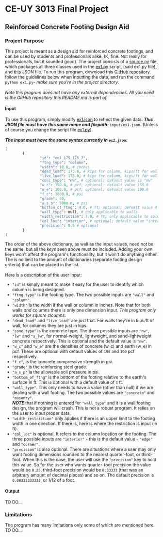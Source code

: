 # CE-UY 3013 Final Project

## Reinforced Concrete Footing Design Aid

### Project Purpose

This project is meant as a design aid for reinforced concrete footings, and 
can be used by students and professionals alike. (K, fine. Not really for 
professionals, but it sounded good). The project consists of a 
[source.py](https://github.com/aryeludmir/ceuy3013-final-project--footings/blob/main/source.py)
file, which packages all three classes used in the 
[ex1.py](https://github.com/aryeludmir/ceuy3013-final-project--footings/blob/main/ex1.py)
script, (said ex1.py file), and 
[this](https://github.com/aryeludmir/ceuy3013-final-project--footings/blob/main/input/ex1.json)
JSON file. To run this program, download this
[GitHub repository](https://github.com/aryeludmir/ceuy3013-final-project--footings.git),
follow the guidelines below when inputting the data, and run the command `python ex1.py`-
*make sure you're in the project directory*. 
<br />
<br />
*Note this program does not have any external dependencies. All you need is the
GitHub repository this README.md is part of.*

#### Input
To use this program, simply modify
[ex1.json](https://github.com/aryeludmir/ceuy3013-final-project--footings/blob/main/input/ex1.json)
to reflect the given data. ***This JSON file must have this same name and filepath:*** `input/ex1.json`.
(Unless of course you change the script file
[ex1.py](https://github.com/aryeludmir/ceuy3013-final-project--footings/blob/main/ex1.py)).
<br />
<br />
***The input must have the same syntax currently in `ex1.json`:***
<br />
```python
[
        {
                "id": "col_175_175_7",
                "ftng_type": "column",
                "width": 18.0, # inches
                "dead_load": 175.0, # kips for column, kips/ft for walls
                "live_load": 175.0, # kips for column, kips/ft for walls
                "conc_type": "nw", # optional; default value is "nw"
                "w_c": 150.0, # pcf; optional; defualt value 150.0
                "w_e": 100.0, # pcf; optional; defualt value 100.0
                "f_c": 3000.0, # psi
                "grade": 60,
                "a_s_p": 5000.0, # psi
                "bottom_of_ftng": 4.0, # ft; optional; defualt value 4
                "wall_type": null, # only applicable to walls
                "width_restriction": 7.0, # ft; only applicable to columns
                "col_loc": "interior", # optional; default value "interior"
                "precision": 0.5 # optional
        }
]
```
The order of the above dictionary, as well as the input values, need not 
be the same, but all the *keys* seen above must be included. Adding your
own keys won't affect the program's functionality, but it won't do anything either.
The is no limit to the amount of dictionaries (separate footing design criteria) 
that can be placed in the list.
<br />
<br />
Here is a description of the user input:
<br />
* `"id"` is simply meant to make it easy for the user to identify
which column is being designed.
* `"ftng_type"` is the footing type. The two possible inputs are
`"wall"` and `"column"`.
* `"width"` is the width if the wall or column in inches. Note that
for both walls *and* columns there is only one dimension input. *This
program only works for square cloumns*.
* `"dead_load"` and `"live_load"` are just that. For walls they're in 
kips/ft of wall, for columns they are just in kips.
* `"conc_type"` is the concrete type. The three possible inputs are 
`"nw"`, `"lw"` and `"s_lw"`, for normal-weight, lightweight, and sand-lightweight
concrete respectively. This is optional and the default value is `"nw"`.
* `"w_c"` and `"w_e"` are the densities of concrete (w_c) and earth (w_e) in pcf.
These are optional with default values of `150` and `100` pcf respectively.
* `"f_c"`, is the concrete compressive strength in psi.
* `"grade"` is the reinforcing steel grade.
* `"a_s_p"` ia the allowable soil pressure in psi.
* `"bottom_of_ftng"` is the bottom of the footing relative to 
the earth's surface in ft. This is optional with a default value of `4` ft.
* `"wall_type"`. This only needs to have a value (other than null) if we are 
dealing with a wall footing. The two possible values are `"concrete"` and `"masonry"`.
<br />***NOTE*** that if nothing is entered for `"wall_type"` and it is a wall
footing design, the program will crash. This is not a robust program. It relies
on the user to input proper data.
* `"width_restriction"` only applies if there is an upper limit to the footing width 
in one direction. If there is, here is where the restriction is input (in ft).
* `"col_loc"` is optional. It refers to the column location on the footing. The three 
possible inputs are `"interior"` - this is the default value - `"edge"` and `"corner"`.
* `"precision"` is also optional. There are situations where a user may only 
 want footing dimensions rounded to the nearest quarter-foot, or third-foot. 
 When this is the case, the user will use the `"precision"` key to hold this value.
 So for the user who wants quarter-foot precision the value would be `0.25`, third-foot precision
 would be `0.33333` (that was an arbitrary amount of decimal places) and so on. The
 default precision is `0.08333333333`, or 1/12 of a foot.

#### Output
TO DO...
### Limitations
The program has many limitations only some of which are mentioned here.
TO DO...

